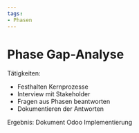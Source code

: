 ```yaml
---
tags:
- Phasen
---
```

# Phase Gap-Analyse

Tätigkeiten:

* Festhalten Kernprozesse
* Interview mit Stakeholder
* Fragen aus Phasen beantworten
* Dokumentieren der Antworten

Ergebnis: Dokument Odoo Implementierung